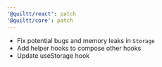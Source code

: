 ```yaml
---
'@quiltt/react': patch
'@quiltt/core': patch
---
```


- Fix potential bugs and memory leaks in `Storage`
- Add helper hooks to compose other hooks
- Update useStorage hook
